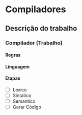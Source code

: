 # Compiladores

## Descrição do trabalho

### Compilador (Trabalho)

#### Regras

#### Linguagem

#### Etapas

* [ ] Lexico
* [ ] Sintatico
* [ ] Semantico
* [ ] Gerar Código
